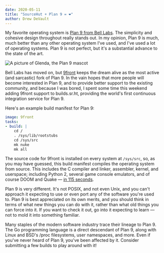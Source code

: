 ```yaml
---
date: 2020-05-11
title: "SourceHut + Plan 9 = ❤"
author: Drew DeVault
---
```


My favorite operating system is [Plan 9 from Bell Labs][plan 9]. The simplicity
and cohesive design throughout really stands out. In my opinion, Plan 9 is much,
much better than any other operating system I've used, and I've used a lot of
operating systems. Plan 9 is not perfect, but it's a substantial advance to the
state of the art.

[plan 9]: https://en.wikipedia.org/wiki/Plan_9_from_Bell_Labs

![A picture of Glenda, the Plan 9 mascot](https://l.sr.ht/pYgO.jpg)

Bell Labs has moved on, but [9front](http://9front.org) keeps the dream alive as
the most active (and sarcastic) fork of Plan 9.  In the vain hopes that more
people will become interested in Plan 9, and to provide better support to the
existing community, and because I was bored, I spent some time this weekend
adding 9front support to builds.sr.ht, providing the world's first continuous
integration service for Plan 9.

Here's an example build manifest for Plan 9:

```yaml
image: 9front
tasks:
- build: |
    cd /
    . /sys/lib/rootstubs
    cd /sys/src
    mk nuke
    mk all
```

The source code for 9front is installed on every system at `/sys/src`, so, as
you may have guessed, this build manifest compiles the operating system from
source. This includes the C compiler and linker, assembler, kernel, and
userspace; including Python 2, several game console emulators, and of course
DOOM and Quake &mdash; [in 115 seconds][build log].

[build log]: https://builds.sr.ht/~sircmpwn/job/204643

Plan 9 is very different. It's not POSIX, and not even Unix, and you can't
approach it expecting to use or even port any of the software you're used to.
Plan 9 is best appreciated on its own merits, and you should think in terms of
what new things you can do with it, rather than what old things you can force
into it. If you want to check it out, go into it expecting to learn &mdash; not
to mold it into something familiar.

Many staples of the modern software industry trace their lineage to Plan 9.  The
Go programming language is a direct descendant of Plan 9, along with Linux and
BSD's /proc filesystems, user namespaces, and more. Even if you've never heard
of Plan 9, you've been affected by it. Consider submitting a few builds to play
around with it!
